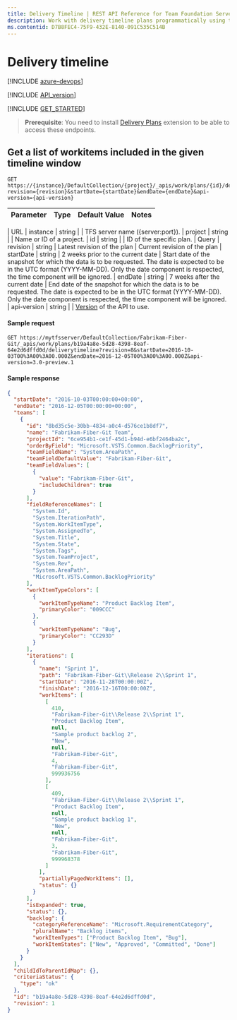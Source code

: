 ```yaml
---
title: Delivery Timeline | REST API Reference for Team Foundation Server
description: Work with delivery timeline plans programmatically using the REST APIs for Team Foundation Server. 
ms.contentid: D7B8FEC4-75F9-432E-8140-091C535C514B
---
```


# Delivery timeline

[!INCLUDE [azure-devops](../_data/azure-devops-message.md)]

[!INCLUDE [API_version](../_data/version3-preview1.md)]

[!INCLUDE [GET_STARTED](../_data/get-started.md)]

> **Prerequisite**: You need to install [Delivery Plans](https://marketplace.visualstudio.com/items?itemName=ms.vss-plans) extension to be able to access these endpoints.

## Get a list of workitems included in the given timeline window

```httprequest
GET https://{instance}/DefaultCollection/{project}/_apis/work/plans/{id}/deliverytimeline?revision={revision}&startDate={startDate}&endDate={endDate}&api-version={api-version}
```

| Parameter | Type | Default Value | Notes |
| :-------- | :--- | :------------ | :---- |


| URL
| instance | string | | TFS server name ({server:port}).
| project | string | | Name or ID of a project.
| id | string | | ID of the specific plan.
| Query
| revision | string | Latest revision of the plan | Current revision of the plan
| startDate | string | 2 weeks prior to the current date | Start date of the snapshot for which the data is to be requested. The date is expected to be in the UTC format (YYYY-MM-DD). Only the date component is respected, the time component will be ignored.
| endDate | string | 7 weeks after the current date | End date of the snapshot for which the data is to be requested. The date is expected to be in the UTC format (YYYY-MM-DD). Only the date component is respected, the time component will be ignored.
| api-version | string | | [Version](../../concepts/rest-api-versioning.md) of the API to use.

#### Sample request

```
GET https://mytfsserver/DefaultCollection/Fabrikam-Fiber-Git/_apis/work/plans/b19a4a8e-5d28-4398-8eaf-64e2d6dffd0d/deliverytimeline?revision=8&startDate=2016-10-03T00%3A00%3A00.000Z&endDate=2016-12-05T00%3A00%3A00.000Z&api-version=3.0-preview.1
```

#### Sample response

```json
{
  "startDate": "2016-10-03T00:00:00+00:00",
  "endDate": "2016-12-05T00:00:00+00:00",
  "teams": [
    {
      "id": "8bd35c5e-30bb-4834-a0c4-d576ce1b8df7",
      "name": "Fabrikam-Fiber-Git Team",
      "projectId": "6ce954b1-ce1f-45d1-b94d-e6bf2464ba2c",
      "orderByField": "Microsoft.VSTS.Common.BacklogPriority",
      "teamFieldName": "System.AreaPath",
      "teamFieldDefaultValue": "Fabrikam-Fiber-Git",
      "teamFieldValues": [
        {
          "value": "Fabrikam-Fiber-Git",
          "includeChildren": true
        }
      ],
      "fieldReferenceNames": [
        "System.Id",
        "System.IterationPath",
        "System.WorkItemType",
        "System.AssignedTo",
        "System.Title",
        "System.State",
        "System.Tags",
        "System.TeamProject",
        "System.Rev",
        "System.AreaPath",
        "Microsoft.VSTS.Common.BacklogPriority"
      ],
      "workItemTypeColors": [
        {
          "workItemTypeName": "Product Backlog Item",
          "primaryColor": "009CCC"
        },
        {
          "workItemTypeName": "Bug",
          "primaryColor": "CC293D"
        }
      ],
      "iterations": [
        {
          "name": "Sprint 1",
          "path": "Fabrikam-Fiber-Git\\Release 2\\Sprint 1",
          "startDate": "2016-11-28T00:00:00Z",
          "finishDate": "2016-12-16T00:00:00Z",
          "workItems": [
            [
              410,
              "Fabrikam-Fiber-Git\\Release 2\\Sprint 1",
              "Product Backlog Item",
              null,
              "Sample product backlog 2",
              "New",
              null,
              "Fabrikam-Fiber-Git",
              4,
              "Fabrikam-Fiber-Git",
              999936756
            ],
            [
              409,
              "Fabrikam-Fiber-Git\\Release 2\\Sprint 1",
              "Product Backlog Item",
              null,
              "Sample product backlog 1",
              "New",
              null,
              "Fabrikam-Fiber-Git",
              3,
              "Fabrikam-Fiber-Git",
              999968378
            ]
          ],
          "partiallyPagedWorkItems": [],
          "status": {}
        }
      ],
      "isExpanded": true,
      "status": {},
      "backlog": {
        "categoryReferenceName": "Microsoft.RequirementCategory",
        "pluralName": "Backlog items",
        "workItemTypes": ["Product Backlog Item", "Bug"],
        "workItemStates": ["New", "Approved", "Committed", "Done"]
      }
    }
  ],
  "childIdToParentIdMap": {},
  "criteriaStatus": {
    "type": "ok"
  },
  "id": "b19a4a8e-5d28-4398-8eaf-64e2d6dffd0d",
  "revision": 1
}
```
